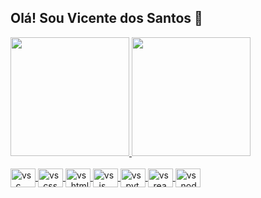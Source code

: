 ## Olá! Sou Vicente dos Santos 👋

<div>
	<a href="https://beacons.ai/santosvicente">
	<img height="190em" src="https://github-readme-stats.vercel.app/api?username=SantosVicente&show_icons=true&count_private=true&theme=tokyonight" />
	<img height="190em" src="https://github-readme-stats.vercel.app/api/top-langs/?username=SantosVicente&layout=compact&langs_count=16&theme=tokyonight&https://github.com/SantosVicente/github-readme-stats" />
</div>
<br />
<div>
	<img align="center" alt="vs_c" height="30" width="40" src="https://cdn.jsdelivr.net/gh/devicons/devicon/icons/c/c-original.svg" />    	
	<img align="center" alt="vs_css" height="30" width="40" src="https://cdn.jsdelivr.net/gh/devicons/devicon/icons/css3/css3-original.svg" />
        <img align="center" alt="vs_html" height="30" width="40" src="https://cdn.jsdelivr.net/gh/devicons/devicon/icons/html5/html5-original.svg" />
        <img align="center" alt="vs_js" height="30" width="40" src="https://cdn.jsdelivr.net/gh/devicons/devicon/icons/javascript/javascript-original.svg" />
        <img align="center" alt="vs_python" height="30" width="40" src="https://cdn.jsdelivr.net/gh/devicons/devicon/icons/python/python-original.svg" />
        <img align="center" alt="vs_react" height="30" width="40" src="https://cdn.jsdelivr.net/gh/devicons/devicon/icons/react/react-original.svg" />
	<img align="center" alt="vs_nodejs" height="30" width="40" src="https://cdn.jsdelivr.net/gh/devicons/devicon/icons/nodejs/nodejs-original.svg" />
</div>
